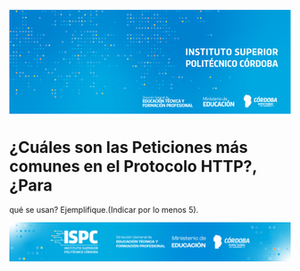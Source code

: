![Banner](/assets/BannerISPC.png)


# ¿Cuáles son las Peticiones más comunes en el Protocolo HTTP?, ¿Para
qué se usan? Ejemplifique.(Indicar por lo menos 5).


![Final](/assets/Curso%20ISPC%20final.png)
